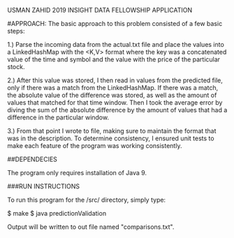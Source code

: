USMAN ZAHID 
2019 INSIGHT DATA FELLOWSHIP APPLICATION


#APPROACH:
The basic approach to this problem consisted of a few basic steps:
 
1.) Parse the incoming data from the actual.txt file and place the values into a LinkedHashMap
with the <K,V> format where the key was a concatenated value of the time and symbol
and the value with the price of the particular stock.

2.) After this value was stored, I then read in values from the predicted file, only if 
there was a match from the LinkedHashMap. If there was a match, the absolute value of the
difference was stored, as well as the amount of values that matched for that time window.
Then I took the average error by diving the sum of the absolute difference by the 
amount of values that had a difference in the particular window. 

3.) From that point I wrote to file, making sure to maintain the format that was 
in the description. To determine consistency, I ensured unit tests to make each 
feature of the program was working consistently. 

##DEPENDECIES 

The program only requires installation of Java 9. 

###RUN INSTRUCTIONS

To run this program for the /src/ directory, simply type:

$ make 
$ java predictionValidation

Output will be written to out file named "comparisons.txt". 
